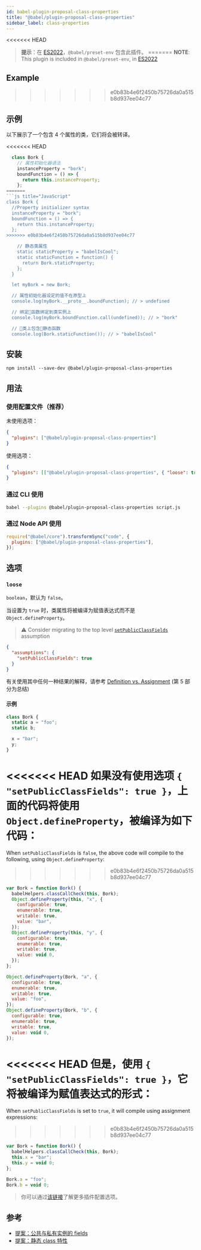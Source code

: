 ```yaml
---
id: babel-plugin-proposal-class-properties
title: "@babel/plugin-proposal-class-properties"
sidebar_label: class-properties
---
```


<<<<<<< HEAD
> **提示**：在 [ES2022](https://github.com/tc39/proposals/blob/master/finished-proposals.md)，`@babel/preset-env` 包含此插件。
=======
> **NOTE**: This plugin is included in `@babel/preset-env`, in [ES2022](https://github.com/tc39/proposals/blob/master/finished-proposals.md)

## Example
>>>>>>> e0b83b4e6f2450b75726da0a515b8d937ee04c77

## 示例

以下展示了一个包含 4 个属性的类，它们将会被转译。

<<<<<<< HEAD
```js
  class Bork {
    // 属性初始化器语法
    instanceProperty = "bork";
    boundFunction = () => {
      return this.instanceProperty;
    };
=======
```js title="JavaScript"
class Bork {
  //Property initializer syntax
  instanceProperty = "bork";
  boundFunction = () => {
    return this.instanceProperty;
  };
>>>>>>> e0b83b4e6f2450b75726da0a515b8d937ee04c77

    // 静态类属性
    static staticProperty = "babelIsCool";
    static staticFunction = function() {
      return Bork.staticProperty;
    };
  }

  let myBork = new Bork;

  // 属性初始化器设定的值不在原型上
  console.log(myBork.__proto__.boundFunction); // > undefined

  // 绑定函数绑定到类实例上
  console.log(myBork.boundFunction.call(undefined)); // > "bork"

  // 类上包含静态函数
  console.log(Bork.staticFunction()); // > "babelIsCool"
```

## 安装

```shell npm2yarn
npm install --save-dev @babel/plugin-proposal-class-properties
```

## 用法

### 使用配置文件（推荐）

未使用选项：

```json title="babel.config.json"
{
  "plugins": ["@babel/plugin-proposal-class-properties"]
}
```

使用选项：

```json title="babel.config.json"
{
  "plugins": [["@babel/plugin-proposal-class-properties", { "loose": true }]]
}
```

### 通过 CLI 使用

```sh title="Shell"
babel --plugins @babel/plugin-proposal-class-properties script.js
```

### 通过 Node API 使用

```js title="JavaScript"
require("@babel/core").transformSync("code", {
  plugins: ["@babel/plugin-proposal-class-properties"],
});
```

## 选项

### `loose`

`boolean`，默认为 `false`。

当设置为 `true` 时，类属性将被编译为赋值表达式而不是 `Object.defineProperty`。

> ⚠️ Consider migrating to the top level [`setPublicClassFields`](assumptions.md#setpublicclassfields) assumption

```json title="babel.config.json"
{
  "assumptions": {
    "setPublicClassFields": true
  }
}
```

有关使用其中任何一种结果的解释，请参考 [Definition vs. Assignment](http://2ality.com/2012/08/property-definition-assignment.html) (第 5 部分为总结)

#### 示例

```js title="JavaScript"
class Bork {
  static a = "foo";
  static b;

  x = "bar";
  y;
}
```

<<<<<<< HEAD
如果没有使用选项 `{ "setPublicClassFields": true }`，上面的代码将使用 `Object.defineProperty`，被编译为如下代码：
=======
When `setPublicClassFields` is `false`, the above code will compile to the following, using `Object.defineProperty`:
>>>>>>> e0b83b4e6f2450b75726da0a515b8d937ee04c77

```js title="JavaScript"
var Bork = function Bork() {
  babelHelpers.classCallCheck(this, Bork);
  Object.defineProperty(this, "x", {
    configurable: true,
    enumerable: true,
    writable: true,
    value: "bar",
  });
  Object.defineProperty(this, "y", {
    configurable: true,
    enumerable: true,
    writable: true,
    value: void 0,
  });
};

Object.defineProperty(Bork, "a", {
  configurable: true,
  enumerable: true,
  writable: true,
  value: "foo",
});
Object.defineProperty(Bork, "b", {
  configurable: true,
  enumerable: true,
  writable: true,
  value: void 0,
});
```

<<<<<<< HEAD
但是，使用 `{ "setPublicClassFields": true }`，它将被编译为赋值表达式的形式：
=======
When `setPublicClassFields` is set to `true`, it will compile using assignment expressions:
>>>>>>> e0b83b4e6f2450b75726da0a515b8d937ee04c77

```js title="JavaScript"
var Bork = function Bork() {
  babelHelpers.classCallCheck(this, Bork);
  this.x = "bar";
  this.y = void 0;
};

Bork.a = "foo";
Bork.b = void 0;
```

> 你可以通过[该链接](https://babeljs.io/docs/en/plugins#plugin-options)了解更多插件配置选项。

## 参考

* [提案：公共与私有实例的 fields](https://github.com/tc39/proposal-class-fields)
* [提案：静态 class 特性](https://github.com/tc39/proposal-static-class-features)
